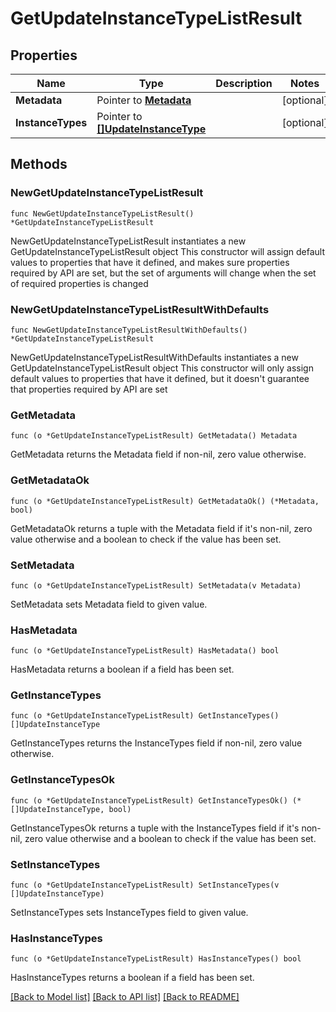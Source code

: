 # GetUpdateInstanceTypeListResult

## Properties

Name | Type | Description | Notes
------------ | ------------- | ------------- | -------------
**Metadata** | Pointer to [**Metadata**](Metadata.md) |  | [optional] 
**InstanceTypes** | Pointer to [**[]UpdateInstanceType**](UpdateInstanceType.md) |  | [optional] 

## Methods

### NewGetUpdateInstanceTypeListResult

`func NewGetUpdateInstanceTypeListResult() *GetUpdateInstanceTypeListResult`

NewGetUpdateInstanceTypeListResult instantiates a new GetUpdateInstanceTypeListResult object
This constructor will assign default values to properties that have it defined,
and makes sure properties required by API are set, but the set of arguments
will change when the set of required properties is changed

### NewGetUpdateInstanceTypeListResultWithDefaults

`func NewGetUpdateInstanceTypeListResultWithDefaults() *GetUpdateInstanceTypeListResult`

NewGetUpdateInstanceTypeListResultWithDefaults instantiates a new GetUpdateInstanceTypeListResult object
This constructor will only assign default values to properties that have it defined,
but it doesn't guarantee that properties required by API are set

### GetMetadata

`func (o *GetUpdateInstanceTypeListResult) GetMetadata() Metadata`

GetMetadata returns the Metadata field if non-nil, zero value otherwise.

### GetMetadataOk

`func (o *GetUpdateInstanceTypeListResult) GetMetadataOk() (*Metadata, bool)`

GetMetadataOk returns a tuple with the Metadata field if it's non-nil, zero value otherwise
and a boolean to check if the value has been set.

### SetMetadata

`func (o *GetUpdateInstanceTypeListResult) SetMetadata(v Metadata)`

SetMetadata sets Metadata field to given value.

### HasMetadata

`func (o *GetUpdateInstanceTypeListResult) HasMetadata() bool`

HasMetadata returns a boolean if a field has been set.

### GetInstanceTypes

`func (o *GetUpdateInstanceTypeListResult) GetInstanceTypes() []UpdateInstanceType`

GetInstanceTypes returns the InstanceTypes field if non-nil, zero value otherwise.

### GetInstanceTypesOk

`func (o *GetUpdateInstanceTypeListResult) GetInstanceTypesOk() (*[]UpdateInstanceType, bool)`

GetInstanceTypesOk returns a tuple with the InstanceTypes field if it's non-nil, zero value otherwise
and a boolean to check if the value has been set.

### SetInstanceTypes

`func (o *GetUpdateInstanceTypeListResult) SetInstanceTypes(v []UpdateInstanceType)`

SetInstanceTypes sets InstanceTypes field to given value.

### HasInstanceTypes

`func (o *GetUpdateInstanceTypeListResult) HasInstanceTypes() bool`

HasInstanceTypes returns a boolean if a field has been set.


[[Back to Model list]](../README.md#documentation-for-models) [[Back to API list]](../README.md#documentation-for-api-endpoints) [[Back to README]](../README.md)


